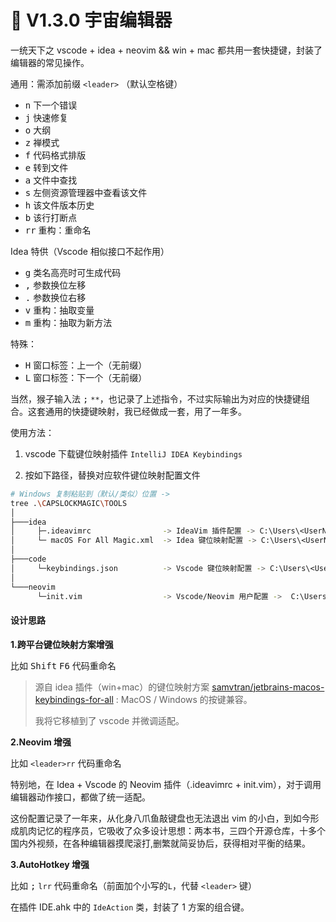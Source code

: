 # 🦑 V1.3.0 宇宙编辑器

一统天下之 vscode + idea + neovim && win + mac 都共用一套快捷键，封装了编辑器的常见操作。

通用：需添加前缀 `<leader>` （默认空格键）

- <kbd>n</kbd> 下一个错误
- <kbd>j</kbd> 快速修复
- <kbd>o</kbd> 大纲
- <kbd>z</kbd> 禅模式
- <kbd>f</kbd> 代码格式排版
- <kbd>e</kbd> 转到文件
- <kbd>a</kbd> 文件中查找
- <kbd>s</kbd> 左侧资源管理器中查看该文件
- <kbd>h</kbd> 该文件版本历史
- <kbd>b</kbd> 该行打断点
- <kbd>rr</kbd> 重构：重命名

Idea 特供（Vscode 相似接口不起作用）

- <kbd>g</kbd> 类名高亮时可生成代码
- <kbd>,</kbd> 参数换位左移
- <kbd>.</kbd> 参数换位右移
- <kbd>v</kbd> 重构：抽取变量
- <kbd>m</kbd> 重构：抽取为新方法

特殊：

- <kbd>H</kbd> 窗口标签：上一个（无前缀）
- <kbd>L</kbd> 窗口标签：下一个（无前缀）

当然，猴子输入法 <kbd>;</kbd> `**`，也记录了上述指令，不过实际输出为对应的快捷键组合。这套通用的快捷键映射，我已经做成一套，用了一年多。

使用方法：

1. vscode 下载键位映射插件 `IntelliJ IDEA Keybindings`

2. 按如下路径，替换对应软件键位映射配置文件

```bash
# Windows 复制粘贴到（默认/类似）位置 ->
tree .\CAPSLOCKMAGIC\TOOLS
│
├───idea
│     ├─.ideavimrc                -> IdeaVim 插件配置 -> C:\Users\<UserName>\.ideavimrc
│     └─ macOS For All Magic.xml  -> Idea 键位映射配置 -> C:\Users\<UserName>\AppData\Roaming\JetBrains\IntelliJIdea2022.1\keymaps\macOS For All Magic.xml
│
├───code
│     └─keybindings.json          -> Vscode 键位映射配置 -> C:\Users\<UserName>\AppData\Roaming\Code\User\keybindings.json
│
└───neovim
      └─init.vim                  -> Vscode/Neovim 用户配置 ->  C:\Users\<UserName>\AppData\Local\nvim\init.vim
```

#### 设计思路

**1.跨平台键位映射方案增强**

比如 <kbd>Shift</kbd> <kbd>F6</kbd> 代码重命名

> 源自 idea  插件（win+mac）的键位映射方案 [samvtran/jetbrains-macos-keybindings-for-all](https://github.com/samvtran/jetbrains-macos-keybindings-for-all)  : MacOS / Windows 的按键兼容。
> 
> 我将它移植到了 vscode 并微调适配。

**2.Neovim 增强**

比如 `<leader>rr` 代码重命名

特别地，在 Idea + Vscode 的 Neovim 插件（.ideavimrc + init.vim），对于调用编辑器动作接口，都做了统一适配。

这份配置记录了一年来，从化身八爪鱼敲键盘也无法退出 vim
的小白，到如今形成肌肉记忆的程序员，它吸收了众多设计思想：两本书，三四个开源仓库，十多个国内外视频，在各种编辑器摸爬滚打,删繁就简妥协后，获得相对平衡的结果。

**3.AutoHotkey 增强**

比如 <kbd>;</kbd> `lrr` 代码重命名（前面加个小写的`L`，代替 `<leader>` 键）

在插件 IDE.ahk 中的 `IdeAction` 类，封装了 1 方案的组合键。

